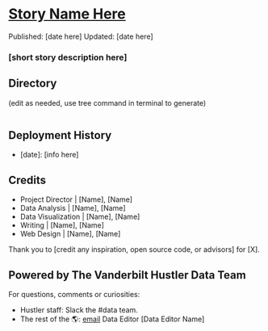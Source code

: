 # [Story Name Here](url)
Published: [date here]
Updated: [date here]
### [short story description here]

## Directory 
(edit as needed, use tree command in terminal to generate)
```bash

```
 
## Deployment History
- [date]: [info here]

## Credits
- Project Director | [Name], [Name]
- Data Analysis | [Name], [Name]
- Data Visualization | [Name], [Name]
- Writing | [Name], [Name]
- Web Design | [Name], [Name]

Thank you to [credit any inspiration, open source code, or advisors] for [X].

## Powered by The Vanderbilt Hustler Data Team
For questions, comments or curiosities: 
- Hustler staff: Slack the #data team. 
- The rest of the 🌎: [email](mail-to:url) Data Editor [Data Editor Name]
